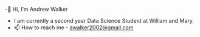 -👋 Hi, I’m Andrew Walker
- I am currently a second year Data Science Student at William and Mary.
- 📫 How to reach me - awalker2002@gmail.com

<!---
awwalker2002/awwalker2002 is a ✨ special ✨ repository because its `README.md` (this file) appears on your GitHub profile.
You can click the Preview link to take a look at your changes.
--->

